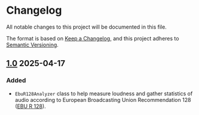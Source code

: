 # Changelog

All notable changes to this project will be documented in this file.

The format is based on [Keep a Changelog](https://keepachangelog.com/en/1.1.0/),
and this project adheres to
[Semantic Versioning](https://semver.org/spec/v2.0.0.html).

## [1.0] 2025-04-17

### Added

-   `EbuR128Analyzer` class to help measure loudness and gather statistics of
    audio according to European Broadcasting Union Recommendation 128
    ([EBU R 128](https://tech.ebu.ch/publications/r128/)).

[1.0]: https://github.com/google/loudness_ebur128/compare/cccf77ecc...v1.0

